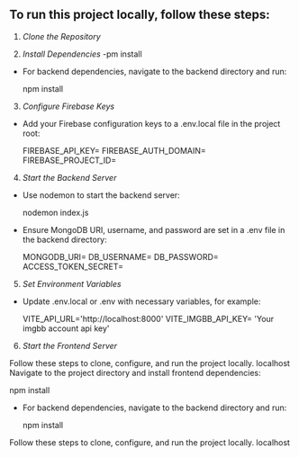## To run this project locally, follow these steps:

1. *Clone the Repository*

2. *Install Dependencies*
-pm install
  
- For backend dependencies, navigate to the backend directory and run:
  
  npm install
  

3. *Configure Firebase Keys*
- Add your Firebase configuration keys to a .env.local file in the project root:
  
  FIREBASE_API_KEY=<your-api-key>
  FIREBASE_AUTH_DOMAIN=<your-auth-domain>
  FIREBASE_PROJECT_ID=<your-project-id>
  

4. *Start the Backend Server*
- Use nodemon to start the backend server:
  
  nodemon index.js
  
- Ensure MongoDB URI, username, and password are set in a .env file in the backend directory:
  
  MONGODB_URI=<your-mongodb-uri>
  DB_USERNAME=<your-db-username>
  DB_PASSWORD=<your-db-password>
  ACCESS_TOKEN_SECRET=<your-personal-secret-key>
  

    
5. *Set Environment Variables*
- Update .env.local or .env with necessary variables, for example:
  
  VITE_API_URL='http://localhost:8000'
  VITE_IMGBB_API_KEY= 'Your imgbb account api key'
  

6. *Start the Frontend Server*

Follow these steps to clone, configure, and run the project locally.
localhost
 Navigate to the project directory and install frontend dependencies:
  
  npm install
  
- For backend dependencies, navigate to the backend directory and run:
  
  npm install

Follow these steps to clone, configure, and run the project locally.
localhost